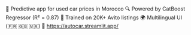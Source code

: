 🚗 Predictive app for used car prices in Morocco
🔍 Powered by CatBoost Regressor (R² = 0.87)
🧠 Trained on 20K+ Avito listings
🌍 Multilingual UI (🇫🇷 🇬🇧 🇲🇦)
🔗 https://autocar.streamlit.app/

